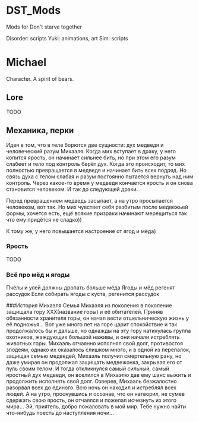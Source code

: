 ﻿# DST_Mods
Mods for Don't starve together

Disorder: scripts
Yuki: animations, art
Sim: scripts

# Michael
Character.
A spirit of bears.

## Lore
TODO

## Механика, перки
Идея в том, что в теле борются две сущности: дух медведя и человеческий разум Михаэля. Когда мих вступает в драку, у него копится ярость, он начинает сильнее бить, но при этом его разум слабеет и тело под контроль берёт дух. Когда это происходит, то мих полностью превращается в медведя и начинает бить всех подряд. Но связь духа с телом слабая и разум постоянно пытается вернуть над ним контроль. Через какое-то время у медведя кончается ярость и он снова становится человеком. И так до следующей драки.

Перед превращением медведь засыпает, а на утро просыпается человеком, вот так. Но мих чувствет себя разбитым после медвежьей формы, хочется есть, ещё всякие призраки начинают мерещиться
так что ему придётся не сладко))

К тому же, у него повышается настроение от ягод и мёда)

### Ярость
TODO

### Всё про мёд и ягоды
Пчёлы и улей должны дропать больше мёда
Ягоды и мёд регенят рассудок
Если собирать ягоды с куста, регенится рассудок


###История Михаэля
Семья Михаэля из поколения в поколение защищала гору XXX(название горы) и её обитателей. Приняв обязанности хранителя горы, он начал вести отшельническую жизнь у её подножья...
Вот уже много лет на горе царит спокойствие и так продолжалось бы и дальше, но однажды на эту гору наткнулась группа охотников, жаждующих большой наживы, и они начали истреблять животных горы.
Михаэль отчаянно исполнял свой долг, противостоя злодеям, однако их оказалось слишком много, и в одной из перепалок, защищая семью медведей, Михаэль получил смертельную рану, но даже умирая он продолжал защищать медвежонка, закрывая его от пуль своим телом.
И тогда откликнулся самый сильный, самый яростный дух медведя, он вселился в Михаэлю дав ему шанс выжить и продолжить исполнять свой долг. Озверев, Михаэль безжалостно разорвал всех до единого. Всю ночь он находил и истреблял всех людей.
А на утро, проснувшись и осознав, что он натворил, не сумев сдержать свою ярость, он отчаялся и пожелал исчезнуть из этого мира...
Эй, приятель, добро пожаловать в мой мир. Тебе нужно найти что-нибудь поесть до наступления ночи...
